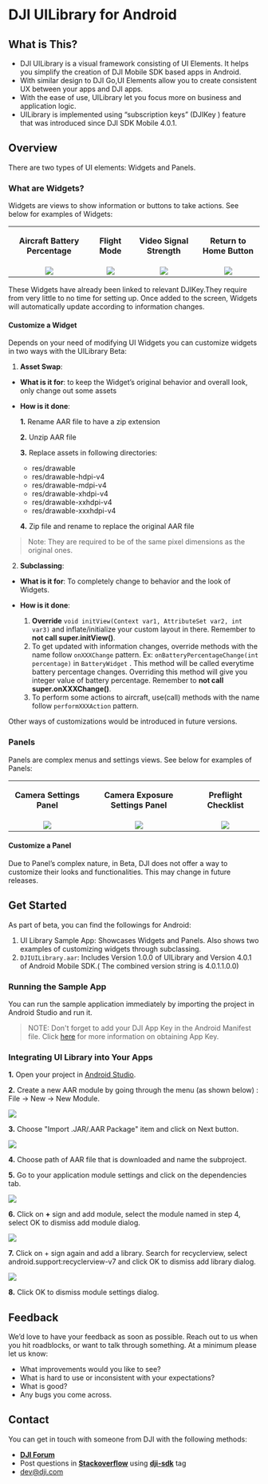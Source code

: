 # DJI UILibrary for Android

## What is This?

* DJI UILibrary is a visual framework consisting of UI Elements. It helps you simplify the creation of DJI Mobile SDK based apps in Android.
* With similar design to DJI Go,UI Elements allow you to create consistent UX between your apps and DJI apps.
* With the ease of use, UILibrary let you focus more on business and application logic. 
* UILibrary is implemented using “subscription keys” (DJIKey ) feature that was introduced since DJI SDK Mobile 4.0.1.

## Overview

There are two types of UI elements: Widgets and Panels.

### What are Widgets?

Widgets are views to show information or buttons to take actions. See below for examples of Widgets:

<html>

<table class="table-pictures">

  <tr valign="top">
    <td><font style="font-weight:bold" align="center"><p>Aircraft Battery Percentage </p></td>
    <td><font style="font-weight:bold" align="center"><p>Flight Mode </p></td>
    <td><font style="font-weight:bold" align="center"><p>Video Signal Strength </p></td>
    <td><font style="font-weight:bold" align="center"><p>Return to Home Button </p></td>
  </tr>

  <tr>
    <td align="center"><img src="./images/battery.png"></td>
    <td align="center"><img src="./images/flyingMode.png"></td>
    <td align="center"><img src="./images/videoSignal.png"></td>
    <td align="center"><img src="./images/returnHome.png"></td>
  </tr>

</table>
</html>

These Widgets have already been linked to relevant DJIKey.They require from very little to no time for setting up. Once added to the screen, Widgets will automatically update according to information changes.

#### Customize a Widget

Depends on your need of modifying UI Widgets you can customize widgets in two ways with the UILibrary Beta:

1) **Asset Swap**:

- **What is it for**: to keep the Widget’s original behavior and overall look, only change out some assets

- **How is it done**:

   **1.** Rename AAR file to have a zip extension 

   **2.** Unzip AAR file
   
   **3.** Replace assets in following directories:

   - res/drawable 
   - res/drawable-hdpi-v4 
   - res/drawable-mdpi-v4 
   - res/drawable-xhdpi-v4 
   - res/drawable-xxhdpi-v4 
   - res/drawable-xxxhdpi-v4

   **4.** Zip file and rename to replace the original AAR file

> Note: They are required to be of the same pixel dimensions as the original ones.

2) **Subclassing**:

- **What is it for**: To completely change to behavior and the look of Widgets.
- **How is it done**:

  1. **Override** `void initView(Context var1, AttributeSet var2, int var3)` and inflate/initialize your custom layout in there. Remember to **not call super.initView()**.
  2. To get updated with information changes, override methods with the name follow `onXXXChange` pattern. Ex: `onBatteryPercentageChange(int percentage)` in `BatteryWidget` . This method will be called everytime battery percentage changes. Overriding this method will give you integer value of battery percentage. Remember to **not call super.onXXXChange()**.
  3. To perform some actions to aircraft, use(call) methods with the name follow `performXXXAction` pattern. 

Other ways of customizations would be introduced in future versions.

### Panels

Panels are complex menus and settings views. See below for examples of Panels:

<html>

<table class="table-pictures">

  <tr valign="top">
    <td><font style="font-weight:bold" align="center"><p>Camera Settings Panel </p></td>
    <td><font style="font-weight:bold" align="center"><p>Camera Exposure Settings Panel </p></td>
    <td><font style="font-weight:bold" align="center"><p>Preflight Checklist </p></td>
  </tr>

  <tr>
    <td align="center"><img src="./images/cameraSettingsPanel.png"></td>
    <td align="center"><img src="./images/exposureSettingsPanel.png"></td>
    <td align="center"><img src="./images/preflightChecklistPanel.png"></td>
  </tr>

</table>
</html>

#### Customize a Panel

Due to Panel’s complex nature, in Beta, DJI does not offer a way to customize their looks and functionalities. This may change in future releases.

## Get Started

As part of beta, you can find the followings for Android:

1. UI Library Sample App: Showcases Widgets and Panels. Also shows two examples of customizing widgets through subclassing.
2. `DJIUILibrary.aar`: Includes Version 1.0.0 of UILibrary and Version 4.0.1 of Android Mobile SDK.( The combined version string is 4.0.1.1.0.0)

### Running the Sample App

You can run the sample application immediately by importing the project in Android Studio and run it. 

> NOTE: Don't forget to add your DJI App Key in the Android Manifest file. Click [here](https://developer.dji.com/mobile-sdk/documentation/quick-start/index.html#generate-an-app-key) for more information on obtaining App Key.

### Integrating UI Library into Your Apps

**1.** Open your project in [Android Studio](https://developer.android.com/studio/index.html).

**2.** Create a new AAR module by going through the menu (as shown below) : File -> New -> New Module.

![](images/androidNewModule.png)

**3.** Choose "Import .JAR/.AAR Package" item and click on Next button.

![](images/androidImportAar.png)

**4.** Choose path of AAR file that is downloaded and name the subproject.

**5.** Go to your application module settings and click on the dependencies tab.

![](images/androidModuleSettings.png)

**6.** Click on **+** sign and add module, select the module named in step 4, select OK to dismiss add module dialog.

![](images/androidAddModule.png)

**7.** Click on + sign again and add a library. Search for recyclerview, select android.support:recyclerview-v7 and click OK to dismiss add library dialog.

![](images/androidRecycler.png)

**8.** Click OK to dismiss module settings dialog.

## Feedback

We’d love to have your feedback as soon as possible. Reach out to us when you hit roadblocks, or want to talk through something. At a minimum please let us know:

- What improvements would you like to see?
- What is hard to use or inconsistent with your expectations?
- What is good?
- Any bugs you come across.

## Contact

You can get in touch with someone from DJI with the following methods:

- [**DJI Forum**](http://forum.dev.dji.com/en)
- Post questions in [**Stackoverflow**](http://stackoverflow.com) using [**dji-sdk**](http://stackoverflow.com/questions/tagged/dji-sdk) tag
- dev@dji.com


